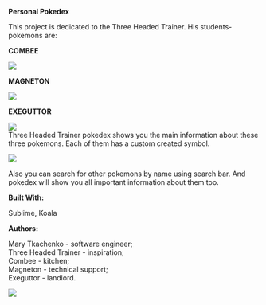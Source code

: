 <p><strong> Personal Pokedex</strong></p>
This project is dedicated to the Three Headed Trainer.
His students-pokemons are:
</br>
<p><strong> COMBEE </strong></p>
<img src="https://78.media.tumblr.com/db4f117b9f94b4cfd2626cc042cba584/tumblr_om1yzkEphd1tdblgdo1_r1_500.gif">

<p><strong> MAGNETON </strong></p>
<img src="https://pa1.narvii.com/6012/a2829830716e1775a6d05dbe1eaab26846b71335_hq.gif">

<p><strong> EXEGUTTOR </strong></p>
<img src="http://gifimage.net/wp-content/uploads/2017/11/exeggutor-gif-7.gif">
</br>
Three Headed Trainer pokedex shows you the main information about these three pokemons. Each of them has a custom created symbol.</br>
<p><img src="https://pp.userapi.com/c834301/v834301879/18d494/mJcjb5h5fKE.jpg"></p>
<p>Also you can search for other pokemons by name using search bar. And pokedex will show you all important information about them too.</p>
<p><strong> Built With: </strong></p>
<p>Sublime, Koala</p>
<p><strong> Authors: </strong></p>
Mary Tkachenko - software engineer;</br>
Three Headed Trainer - inspiration;</br>
Combee - kitchen;</br>
Magneton - technical support;</br>
Exeguttor - landlord.</br>
<p><img src="https://media.giphy.com/media/w5uvIOfxIsdX2/giphy.gif"></p>
